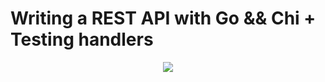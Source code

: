 # Writing a REST API with Go && Chi + Testing handlers

<div align="center">
  
[![](http://img.youtube.com/vi/zeme_TmXyBk/0.jpg)](http://www.youtube.com/watch?v=zeme_TmXyBk "")

<div>
  
